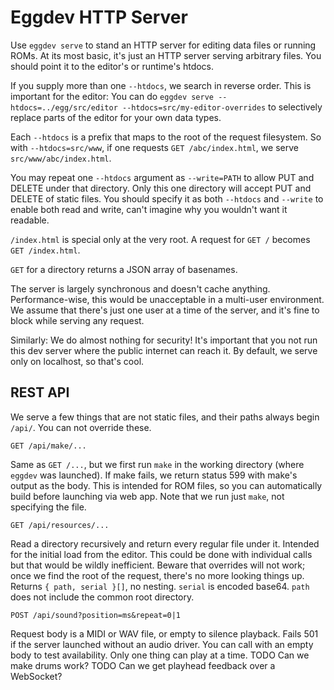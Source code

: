 # Eggdev HTTP Server

Use `eggdev serve` to stand an HTTP server for editing data files or running ROMs.
At its most basic, it's just an HTTP server serving arbitrary files.
You should point it to the editor's or runtime's htdocs.

If you supply more than one `--htdocs`, we search in reverse order.
This is important for the editor: You can do `eggdev serve --htdocs=../egg/src/editor --htdocs=src/my-editor-overrides`
to selectively replace parts of the editor for your own data types.

Each `--htdocs` is a prefix that maps to the root of the request filesystem.
So with `--htdocs=src/www`, if one requests `GET /abc/index.html`, we serve `src/www/abc/index.html`.

You may repeat one `--htdocs` argument as `--write=PATH` to allow PUT and DELETE under that directory.
Only this one directory will accept PUT and DELETE of static files.
You should specify it as both `--htdocs` and `--write` to enable both read and write, can't imagine why you wouldn't want it readable.

`/index.html` is special only at the very root. A request for `GET /` becomes `GET /index.html`.

`GET` for a directory returns a JSON array of basenames.

The server is largely synchronous and doesn't cache anything.
Performance-wise, this would be unacceptable in a multi-user environment.
We assume that there's just one user at a time of the server, and it's fine to block while serving any request.

Similarly: We do almost nothing for security!
It's important that you not run this dev server where the public internet can reach it.
By default, we serve only on localhost, so that's cool.

## REST API

We serve a few things that are not static files, and their paths always begin `/api/`.
You can not override these.

`GET /api/make/...`

Same as `GET /...`, but we first run `make` in the working directory (where `eggdev` was launched).
If make fails, we return status 599 with make's output as the body.
This is intended for ROM files, so you can automatically build before launching via web app.
Note that we run just `make`, not specifying the file.

`GET /api/resources/...`

Read a directory recursively and return every regular file under it.
Intended for the initial load from the editor.
This could be done with individual calls but that would be wildly inefficient.
Beware that overrides will not work; once we find the root of the request, there's no more looking things up.
Returns `{ path, serial }[]`, no nesting. `serial` is encoded base64. `path` does not include the common root directory.

`POST /api/sound?position=ms&repeat=0|1`

Request body is a MIDI or WAV file, or empty to silence playback.
Fails 501 if the server launched without an audio driver. You can call with an empty body to test availability.
Only one thing can play at a time.
TODO Can we make drums work?
TODO Can we get playhead feedback over a WebSocket?
